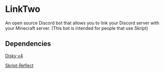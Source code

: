 # LinkTwo
An open source Discord bot that allows you to link your Discord server with your Minecraft server. (This bot is intended for people that use Skript)

## Dependencies
[Disky v4](https://disky.me/)

[Skript-Reflect](https://www.spigotmc.org/resources/skript-reflect.82259/)
